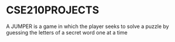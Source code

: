 # CSE210PROJECTS
 A JUMPER is a game in which the player seeks to solve a puzzle by guessing the letters of a secret word one at a time
